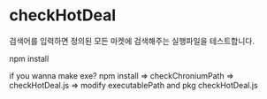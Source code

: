 # checkHotDeal
검색어를 입력하면 정의된 모든 마켓에 검색해주는 실행파일을 테스트합니다.

npm install

if you wanna make exe?
npm install => checkChroniumPath => checkHotDeal.js => modify executablePath
and pkg checkHotDeal.js
